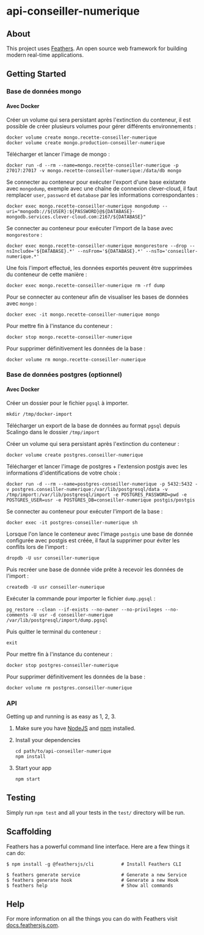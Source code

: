 # api-conseiller-numerique

## About

This project uses [Feathers](http://feathersjs.com). An open source web framework for building modern real-time applications.

## Getting Started

### Base de données mongo

#### Avec Docker

Créer un volume qui sera persistant après l'extinction du conteneur, il est possible de créer plusieurs volumes pour gérer différents environnements :

```shell
docker volume create mongo.recette-conseiller-numerique
docker volume create mongo.production-conseiller-numerique
```

Télécharger et lancer l'image de mongo :

```shell
docker run -d --rm --name=mongo.recette-conseiller-numerique -p 27017:27017 -v mongo.recette-conseiller-numerique:/data/db mongo
```

Se connecter au conteneur pour exécuter l'export d'une base existante avec `mongodump`, exemple avec une chaîne de connexion clever-cloud, il faut remplacer `user`, `password` et `database` par les informations correspondantes :

```shell
docker exec mongo.recette-conseiller-numerique mongodump --uri="mongodb://${USER}:${PASSWORD}@${DATABASE}-mongodb.services.clever-cloud.com:2167/${DATABASE}"
```

Se connecter au conteneur pour exécuter l'import de la base avec `mongorestore` :

```shell
docker exec mongo.recette-conseiller-numerique mongorestore --drop --nsInclude='${DATABASE}.*' --nsFrom='${DATABASE}.*' --nsTo='conseiller-numerique.*'
```

Une fois l'import effectué, les données exportés peuvent être supprimées du conteneur de cette manière :

```shell
docker exec mongo.recette-conseiller-numerique rm -rf dump
```

Pour se connecter au conteneur afin de visualiser les bases de données avec `mongo` :

```shell
docker exec -it mongo.recette-conseiller-numerique mongo
```

Pour mettre fin à l'instance du conteneur :

```shell
docker stop mongo.recette-conseiller-numerique
```

Pour supprimer définitivement les données de la base :

```shell
docker volume rm mongo.recette-conseiller-numerique
```

### Base de données postgres (optionnel)

#### Avec Docker

Créer un dossier pour le fichier `pgsql` à importer.

```shell
mkdir /tmp/docker-import
```

Télécharger un export de la base de données au format `pgsql` depuis Scalingo dans le dossier `/tmp/import`

Créer un volume qui sera persistant après l'extinction du conteneur :

```shell
docker volume create postgres.conseiller-numerique
```

Télécharger et lancer l'image de postgres + l'extension postgis avec les informations d'identifications de votre choix :

```shell
docker run -d --rm --name=postgres-conseiller-numerique -p 5432:5432 -v postgres.conseiller-numerique:/var/lib/postgresql/data -v /tmp/import:/var/lib/postgresql/import -e POSTGRES_PASSWORD=pwd -e POSTGRES_USER=usr -e POSTGRES_DB=conseiller-numerique postgis/postgis
```

Se connecter au conteneur pour exécuter l'import de la base :

```shell
docker exec -it postgres-conseiller-numerique sh
```

Lorsque l'on lance le conteneur avec l'image `postgis` une base de donnée configurée avec postgis est créée, il faut la supprimer pour éviter les conflits lors de l'import :

```shell
dropdb -U usr conseiller-numerique
```

Puis recréer une base de donnée vide prête à recevoir les données de l'import :

```shell
createdb -U usr conseiller-numerique
```

Exécuter la commande pour importer le fichier `dump.pgsql` :

```shell
pg_restore --clean --if-exists --no-owner --no-privileges --no-comments -U usr -d conseiller-numerique /var/lib/postgresql/import/dump.pgsql
```

Puis quitter le terminal du conteneur :

```shell
exit
```

Pour mettre fin à l'instance du conteneur :

```shell
docker stop postgres-conseiller-numerique
```

Pour supprimer définitivement les données de la base :

```shell
docker volume rm postgres.conseiller-numerique
```

### API

Getting up and running is as easy as 1, 2, 3.

1. Make sure you have [NodeJS](https://nodejs.org/) and [npm](https://www.npmjs.com/) installed.
2. Install your dependencies

    ```
    cd path/to/api-conseiller-numerique
    npm install
    ```

3. Start your app

    ```
    npm start
    ```

## Testing

Simply run `npm test` and all your tests in the `test/` directory will be run.

## Scaffolding

Feathers has a powerful command line interface. Here are a few things it can do:

```
$ npm install -g @feathersjs/cli          # Install Feathers CLI

$ feathers generate service               # Generate a new Service
$ feathers generate hook                  # Generate a new Hook
$ feathers help                           # Show all commands
```

## Help

For more information on all the things you can do with Feathers visit [docs.feathersjs.com](http://docs.feathersjs.com).
